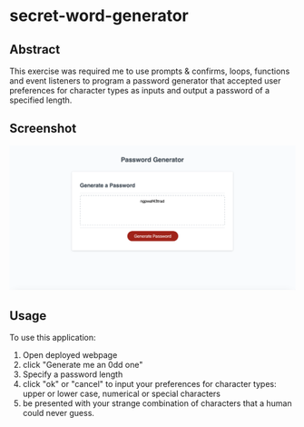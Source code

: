 # secret-word-generator

## Abstract

This exercise was required me to use prompts & confirms, loops, functions and event listeners to program a password generator that accepted user preferences for character types as inputs and output a password of a specified length. 

## Screenshot
![screenshot of passsword generator in browser](./04-password-generator-lesson/challenge/assets/Screenshot%202023-03-03%20at%2010.53.52.png)

## Usage

To use this application: 
  1. Open deployed webpage
  2. click "Generate me an 0dd one"
  3. Specify a password length 
  4. click "ok" or "cancel" to input your preferences for character types: upper or lower case, numerical or special characters
  5. be presented with your strange combination of characters that a human could never guess.


  

